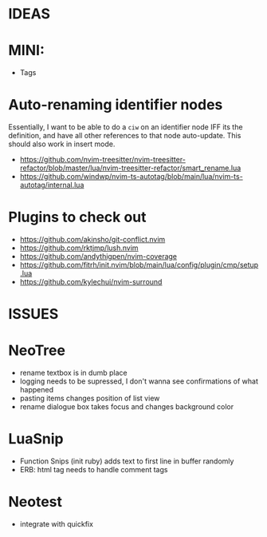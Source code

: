 IDEAS
=====

# MINI:
 - Tags

# Auto-renaming identifier nodes
  Essentially, I want to be able to do a `ciw` on an identifier node IFF its the definition, and have all other
  references to that node auto-update. This should also work in insert mode.
 
  - https://github.com/nvim-treesitter/nvim-treesitter-refactor/blob/master/lua/nvim-treesitter-refactor/smart_rename.lua
  - https://github.com/windwp/nvim-ts-autotag/blob/main/lua/nvim-ts-autotag/internal.lua


# Plugins to check out
  - https://github.com/akinsho/git-conflict.nvim
  - https://github.com/rktjmp/lush.nvim
  - https://github.com/andythigpen/nvim-coverage
  - https://github.com/fitrh/init.nvim/blob/main/lua/config/plugin/cmp/setup.lua
  - https://github.com/kylechui/nvim-surround

ISSUES
======

# NeoTree
  - rename textbox is in dumb place
  - logging needs to be supressed, I don't wanna see confirmations of what happened
  - pasting items changes position of list view
  - rename dialogue box takes focus and changes background color

# LuaSnip
  - Function Snips (init ruby) adds text to first line in buffer randomly
  - ERB: html tag needs to handle comment tags

# Neotest
  - integrate with quickfix
